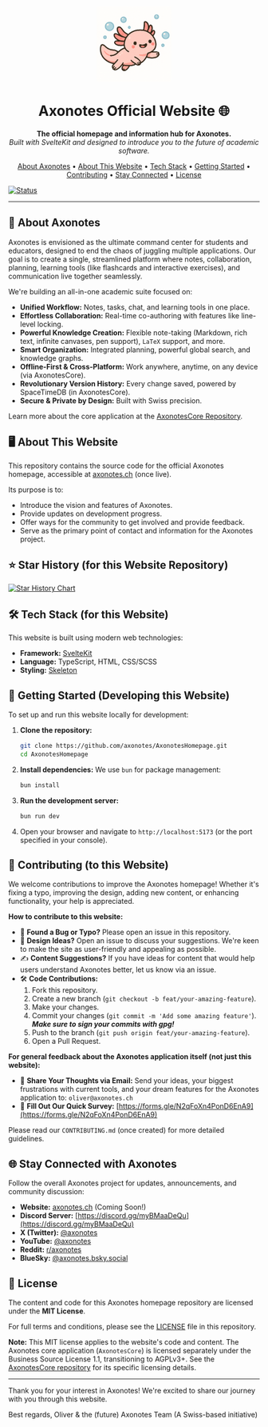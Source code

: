 <p align="center">
  <a href="https://axonotes.ch">
    <!-- Assuming assets folder is at the root of your homepage repo -->
    <img src="assets/logo_no_text.png" alt="Axonotes Logo" width="150"/>
  </a>
</p>

<h1 align="center">Axonotes Official Website 🌐</h1>

<p align="center">
  <strong>The official homepage and information hub for Axonotes.</strong>
  <br />
  <em>Built with SvelteKit and designed to introduce you to the future of academic software.</em>
</p>

<p align="center">
  <a href="#about-axonotes">About Axonotes</a> •
  <a href="#about-this-website">About This Website</a> •
  <a href="#tech-stack">Tech Stack</a> •
  <a href="#getting-started">Getting Started</a> •
  <a href="#contributing">Contributing</a> •
  <a href="#stay-connected-with-axonotes">Stay Connected</a> •
  <a href="#license">License</a>
</p>

[![Status](https://img.shields.io/badge/status-early%20development-orange)](https://github.com/axonotes/AxonotesHomepage)

---

## 🎯 About Axonotes

Axonotes is envisioned as the ultimate command center for students and educators, designed to end the chaos of juggling
multiple applications. Our goal is to create a single, streamlined platform where notes, collaboration, planning,
learning tools (like flashcards and interactive exercises), and communication live together seamlessly.

We're building an all-in-one academic suite focused on:

- **Unified Workflow:** Notes, tasks, chat, and learning tools in one place.
- **Effortless Collaboration:** Real-time co-authoring with features like line-level locking.
- **Powerful Knowledge Creation:** Flexible note-taking (Markdown, rich text, infinite canvases, pen support), `LaTeX`
  support, and more.
- **Smart Organization:** Integrated planning, powerful global search, and knowledge graphs.
- **Offline-First & Cross-Platform:** Work anywhere, anytime, on any device (via AxonotesCore).
- **Revolutionary Version History:** Every change saved, powered by SpaceTimeDB (in AxonotesCore).
- **Secure & Private by Design:** Built with Swiss precision.

Learn more about the core application at the [AxonotesCore Repository](https://github.com/axonotes/AxonotesCore).

## 🖥️ About This Website

This repository contains the source code for the official Axonotes homepage, accessible at [axonotes.ch](https://axonotes.ch) (once live).

Its purpose is to:

- Introduce the vision and features of Axonotes.
- Provide updates on development progress.
- Offer ways for the community to get involved and provide feedback.
- Serve as the primary point of contact and information for the Axonotes project.

## ⭐ Star History (for this Website Repository)

[![Star History Chart](https://api.star-history.com/svg?repos=axonotes/AxonotesHomepage&type=Date)](https://www.star-history.com/#axonotes/AxonotesHomepage&Date)

## 🛠️ Tech Stack (for this Website)

This website is built using modern web technologies:

- **Framework:** [SvelteKit](https://kit.svelte.dev/)
- **Language:** TypeScript, HTML, CSS/SCSS
- **Styling:** [Skeleton](https://skeleton.dev)

## 🚀 Getting Started (Developing this Website)

To set up and run this website locally for development:

1.  **Clone the repository:**
    ```bash
    git clone https://github.com/axonotes/AxonotesHomepage.git
    cd AxonotesHomepage
    ```
2.  **Install dependencies:**
    We use `bun` for package management:
    ```bash
    bun install
    ```
3.  **Run the development server:**
    ```bash
    bun run dev
    ```
4.  Open your browser and navigate to `http://localhost:5173` (or the port specified in your console).

## 🤝 Contributing (to this Website)

We welcome contributions to improve the Axonotes homepage! Whether it's fixing a typo, improving the design, adding new content, or enhancing functionality, your help is appreciated.

**How to contribute to this website:**

- 🔎 **Found a Bug or Typo?** Please open an issue in this repository.
- 🎨 **Design Ideas?** Open an issue to discuss your suggestions. We're keen to make the site as user-friendly and appealing as possible.
- ✍️ **Content Suggestions?** If you have ideas for content that would help users understand Axonotes better, let us know via an issue.
- 🛠️ **Code Contributions:**
    1.  Fork this repository.
    2.  Create a new branch (`git checkout -b feat/your-amazing-feature`).
    3.  Make your changes.
    4.  Commit your changes (`git commit -m 'Add some amazing feature'`). **_Make sure to sign your commits with gpg!_**
    5.  Push to the branch (`git push origin feat/your-amazing-feature`).
    6.  Open a Pull Request.

**For general feedback about the Axonotes application itself (not just this website):**

- 📧 **Share Your Thoughts via Email:** Send your ideas, your biggest frustrations with current tools, and your dream features for the Axonotes application to: `oliver@axonotes.ch`
- 📝 **Fill Out Our Quick Survey:** [https://forms.gle/N2qFoXn4PonD6EnA9](https://forms.gle/N2qFoXn4PonD6EnA9)

Please read our `CONTRIBUTING.md` (once created) for more detailed guidelines.

## 🌐 Stay Connected with Axonotes

Follow the overall Axonotes project for updates, announcements, and community discussion:

- **Website:** [axonotes.ch](https://axonotes.ch) (Coming Soon!)
- **Discord Server:** [https://discord.gg/myBMaaDeQu](https://discord.gg/myBMaaDeQu)
- **X (Twitter):** [@axonotes](https://twitter.com/axonotes)
- **YouTube:** [@axonotes](https://youtube.com/@axonotes)
- **Reddit:** [r/axonotes](https://www.reddit.com/r/Axonotes/)
- **BlueSky:** [@axonotes.bsky.social](https://bsky.app/profile/axonotes.bsky.social)

## 📜 License

The content and code for this Axonotes homepage repository are licensed under the **MIT License**.

For full terms and conditions, please see the [LICENSE](LICENSE) file in this repository.

**Note:** This MIT license applies to the website's code and content. The Axonotes core application (`AxonotesCore`) is licensed separately under the Business Source License 1.1, transitioning to AGPLv3+. See the [AxonotesCore repository](https://github.com/axonotes/AxonotesCore) for its specific licensing details.

---

Thank you for your interest in Axonotes! We're excited to share our journey with you through this website.

Best regards,
Oliver & the (future) Axonotes Team
(A Swiss-based initiative)
